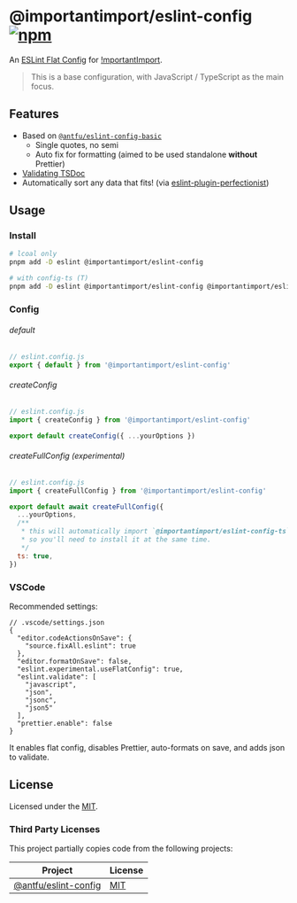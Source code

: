 # @importantimport/eslint-config [![npm](https://img.shields.io/npm/v/@importantimport/eslint-config)](https://npmjs.com/package/@importantimport/eslint-config)

An
[ESLint Flat Config](https://eslint.org/docs/latest/use/configure/configuration-files-new)
for [!mportantImport](https://github.com/importantimport).

> This is a base configuration, with JavaScript / TypeScript as the main focus.

## Features

- Based on
  [`@antfu/eslint-config-basic`](https://github.com/antfu/eslint-config/tree/main/packages/eslint-config-basic)
  - Single quotes, no semi
  - Auto fix for formatting (aimed to be used standalone **without** Prettier)
- [Validating TSDoc](https://github.com/microsoft/tsdoc/tree/main/eslint-plugin)
- Automatically sort any data that fits! (via
  [eslint-plugin-perfectionist](https://github.com/azat-io/eslint-plugin-perfectionist))

## Usage

### Install

```bash
# lcoal only
pnpm add -D eslint @importantimport/eslint-config

# with config-ts (T)
pnpm add -D eslint @importantimport/eslint-config @importantimport/eslint-config-ts
```

### Config

###### default

```js
// eslint.config.js
export { default } from '@importantimport/eslint-config'
```

###### createConfig

```js
// eslint.config.js
import { createConfig } from '@importantimport/eslint-config'

export default createConfig({ ...yourOptions })
```

###### createFullConfig (experimental)

```js
// eslint.config.js
import { createFullConfig } from '@importantimport/eslint-config'

export default await createFullConfig({
  ...yourOptions,
  /**
   * this will automatically import `@importantimport/eslint-config-ts`
   * so you'll need to install it at the same time.
   */
  ts: true,
})
```

### VSCode

Recommended settings:

```jsonc
// .vscode/settings.json
{
  "editor.codeActionsOnSave": {
    "source.fixAll.eslint": true
  },
  "editor.formatOnSave": false,
  "eslint.experimental.useFlatConfig": true,
  "eslint.validate": [
    "javascript",
    "json",
    "jsonc",
    "json5"
  ],
  "prettier.enable": false
}
```

It enables flat config, disables Prettier, auto-formats on save, and adds json
to validate.

## License

Licensed under the [MIT](../../../LICENSE).

### Third Party Licenses

This project partially copies code from the following projects:

| Project                                                        | License                                                         |
| -------------------------------------------------------------- | --------------------------------------------------------------- |
| [@antfu/eslint-config](https://github.com/antfu/eslint-config) | [MIT](https://github.com/antfu/eslint-config/blob/main/LICENSE) |
